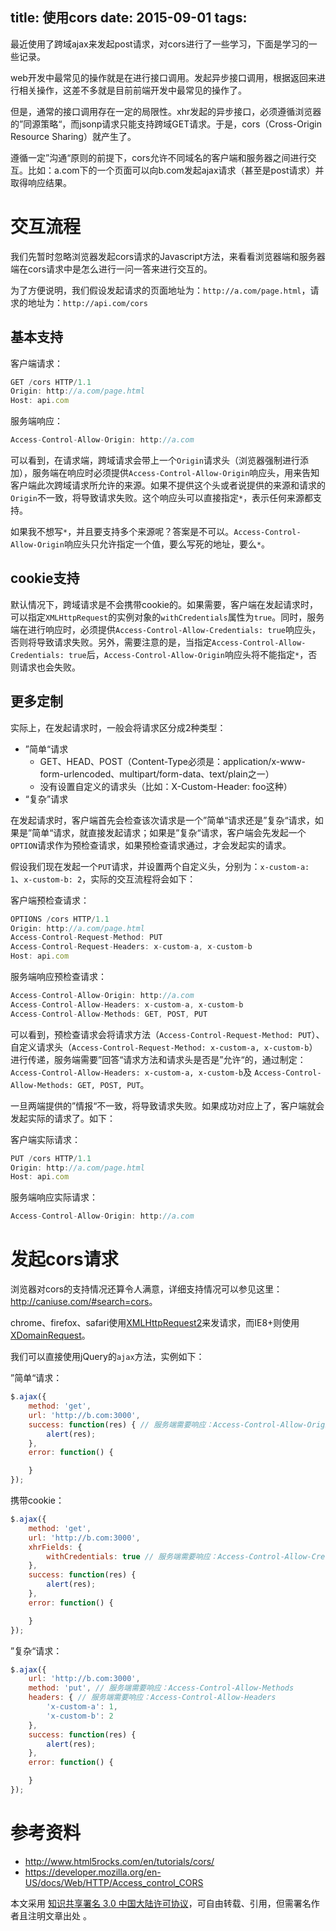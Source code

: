 title: 使用cors
date: 2015-09-01
tags:
---

最近使用了跨域ajax来发起post请求，对cors进行了一些学习，下面是学习的一些记录。

<!-- more -->

web开发中最常见的操作就是在进行接口调用。发起异步接口调用，根据返回来进行相关操作，这差不多就是目前前端开发中最常见的操作了。

但是，通常的接口调用存在一定的局限性。xhr发起的异步接口，必须遵循浏览器的”同源策略“，而jsonp请求只能支持跨域GET请求。于是，cors（Cross-Origin Resource Sharing）就产生了。

遵循一定”沟通“原则的前提下，cors允许不同域名的客户端和服务器之间进行交互。比如：a.com下的一个页面可以向b.com发起ajax请求（甚至是post请求）并取得响应结果。

# 交互流程

我们先暂时忽略浏览器发起cors请求的Javascript方法，来看看浏览器端和服务器端在cors请求中是怎么进行一问一答来进行交互的。

为了方便说明，我们假设发起请求的页面地址为：`http://a.com/page.html`，请求的地址为：`http://api.com/cors`

## 基本支持

客户端请求：

```javascript
GET /cors HTTP/1.1
Origin: http://a.com/page.html
Host: api.com
```

服务端响应：

```javascript
Access-Control-Allow-Origin: http://a.com
```

可以看到，在请求端，跨域请求会带上一个`Origin`请求头（浏览器强制进行添加），服务端在响应时必须提供`Access-Control-Allow-Origin`响应头，用来告知客户端此次跨域请求所允许的来源。如果不提供这个头或者说提供的来源和请求的`Origin`不一致，将导致请求失败。这个响应头可以直接指定`*`，表示任何来源都支持。

如果我不想写`*`，并且要支持多个来源呢？答案是不可以。`Access-Control-Allow-Origin`响应头只允许指定一个值，要么写死的地址，要么`*`。

## cookie支持

默认情况下，跨域请求是不会携带cookie的。如果需要，客户端在发起请求时，可以指定`XMLHttpRequest`的实例对象的`withCredentials`属性为`true`。同时，服务端在进行响应时，必须提供`Access-Control-Allow-Credentials: true`响应头，否则将导致请求失败。另外，需要注意的是，当指定`Access-Control-Allow-Credentials: true`后，`Access-Control-Allow-Origin`响应头将不能指定`*`，否则请求也会失败。

## 更多定制

实际上，在发起请求时，一般会将请求区分成2种类型：

  * ”简单“请求
    * GET、HEAD、POST（Content-Type必须是：application/x-www-form-urlencoded、multipart/form-data、text/plain之一）
    * 没有设置自定义的请求头（比如：X-Custom-Header: foo这种）
  * “复杂”请求

在发起请求时，客户端首先会检查该次请求是一个”简单“请求还是”复杂“请求，如果是”简单“请求，就直接发起请求；如果是”复杂“请求，客户端会先发起一个`OPTION`请求作为预检查请求，如果预检查请求通过，才会发起实的请求。

假设我们现在发起一个`PUT`请求，并设置两个自定义头，分别为：`x-custom-a: 1`、`x-custom-b: 2`，实际的交互流程将会如下：

客户端预检查请求：

```javascript
OPTIONS /cors HTTP/1.1
Origin: http://a.com/page.html
Access-Control-Request-Method: PUT
Access-Control-Request-Headers: x-custom-a, x-custom-b
Host: api.com
```

服务端响应预检查请求：

```javascript
Access-Control-Allow-Origin: http://a.com
Access-Control-Allow-Headers: x-custom-a, x-custom-b
Access-Control-Allow-Methods: GET, POST, PUT
```

可以看到，预检查请求会将请求方法（`Access-Control-Request-Method: PUT`）、自定义请求头（`Access-Control-Request-Method: x-custom-a, x-custom-b`）进行传递，服务端需要”回答“请求方法和请求头是否是”允许“的，通过制定：`Access-Control-Allow-Headers: x-custom-a, x-custom-b`及
`Access-Control-Allow-Methods: GET, POST, PUT`。

一旦两端提供的”情报“不一致，将导致请求失败。如果成功对应上了，客户端就会发起实际的请求了。如下：

客户端实际请求：

```javascript
PUT /cors HTTP/1.1
Origin: http://a.com/page.html
Host: api.com
```

服务端响应实际请求：

```javascript
Access-Control-Allow-Origin: http://a.com
```

# 发起cors请求

浏览器对cors的支持情况还算令人满意，详细支持情况可以参见这里：<http://caniuse.com/#search=cors>。

chrome、firefox、safari使用[XMLHttpRequest2](http://www.html5rocks.com/en/tutorials/file/xhr2/)来发请求，而IE8+则使用[XDomainRequest](http://blogs.msdn.com/b/ieinternals/archive/2010/05/13/xdomainrequest-restrictions-limitations-and-workarounds.aspx)。

我们可以直接使用jQuery的`ajax`方法，实例如下：

”简单“请求：

```javascript
$.ajax({
    method: 'get',
    url: 'http://b.com:3000',
    success: function(res) { // 服务端需要响应：Access-Control-Allow-Origin
        alert(res);
    },
    error: function() {

    }
});
```

携带cookie：

```javascript
$.ajax({
    method: 'get',
    url: 'http://b.com:3000',
    xhrFields: {
        withCredentials: true // 服务端需要响应：Access-Control-Allow-Credentials: true
    },
    success: function(res) {
        alert(res);
    },
    error: function() {

    }
});
```

”复杂“请求：

```javascript
$.ajax({
    url: 'http://b.com:3000',
    method: 'put', // 服务端需要响应：Access-Control-Allow-Methods
    headers: { // 服务端需要响应：Access-Control-Allow-Headers
        'x-custom-a': 1,
        'x-custom-b': 2
    },
    success: function(res) {
        alert(res);
    },
    error: function() {

    }
});
```

# 参考资料

- http://www.html5rocks.com/en/tutorials/cors/
- https://developer.mozilla.org/en-US/docs/Web/HTTP/Access_control_CORS

本文采用 [知识共享署名 3.0 中国大陆许可协议](http://creativecommons.org/licenses/by/3.0/cn)，可自由转载、引用，但需署名作者且注明文章出处 。
